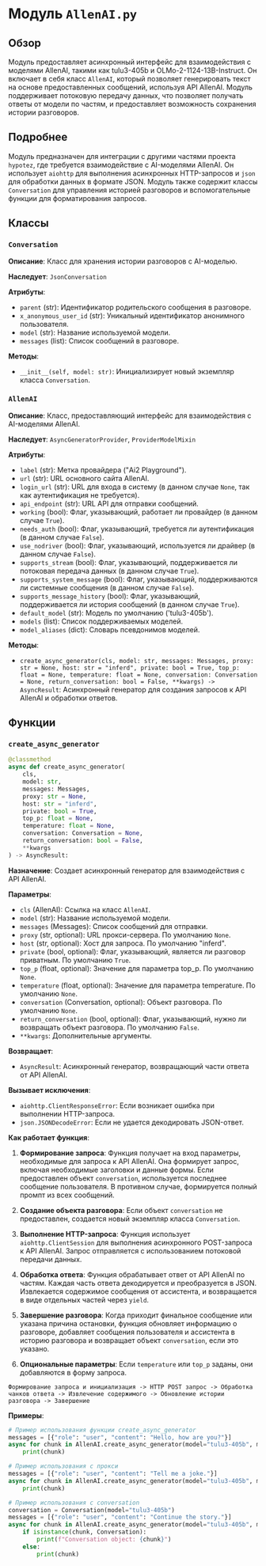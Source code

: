 # Модуль `AllenAI.py`

## Обзор

Модуль предоставляет асинхронный интерфейс для взаимодействия с моделями AllenAI, такими как tulu3-405b и OLMo-2-1124-13B-Instruct. Он включает в себя класс `AllenAI`, который позволяет генерировать текст на основе предоставленных сообщений, используя API AllenAI. Модуль поддерживает потоковую передачу данных, что позволяет получать ответы от модели по частям, и предоставляет возможность сохранения истории разговоров.

## Подробнее

Модуль предназначен для интеграции с другими частями проекта `hypotez`, где требуется взаимодействие с AI-моделями AllenAI. Он использует `aiohttp` для выполнения асинхронных HTTP-запросов и `json` для обработки данных в формате JSON. Модуль также содержит классы `Conversation` для управления историей разговоров и вспомогательные функции для форматирования запросов.

## Классы

### `Conversation`

**Описание**: Класс для хранения истории разговоров с AI-моделью.

**Наследует**: `JsonConversation`

**Атрибуты**:

- `parent` (str): Идентификатор родительского сообщения в разговоре.
- `x_anonymous_user_id` (str): Уникальный идентификатор анонимного пользователя.
- `model` (str): Название используемой модели.
- `messages` (list): Список сообщений в разговоре.

**Методы**:

- `__init__(self, model: str)`: Инициализирует новый экземпляр класса `Conversation`.

### `AllenAI`

**Описание**: Класс, предоставляющий интерфейс для взаимодействия с AI-моделями AllenAI.

**Наследует**: `AsyncGeneratorProvider`, `ProviderModelMixin`

**Атрибуты**:

- `label` (str): Метка провайдера ("Ai2 Playground").
- `url` (str): URL основного сайта AllenAI.
- `login_url` (str): URL для входа в систему (в данном случае `None`, так как аутентификация не требуется).
- `api_endpoint` (str): URL API для отправки сообщений.
- `working` (bool): Флаг, указывающий, работает ли провайдер (в данном случае `True`).
- `needs_auth` (bool): Флаг, указывающий, требуется ли аутентификация (в данном случае `False`).
- `use_nodriver` (bool): Флаг, указывающий, используется ли драйвер (в данном случае `False`).
- `supports_stream` (bool): Флаг, указывающий, поддерживается ли потоковая передача данных (в данном случае `True`).
- `supports_system_message` (bool): Флаг, указывающий, поддерживаются ли системные сообщения (в данном случае `False`).
- `supports_message_history` (bool): Флаг, указывающий, поддерживается ли история сообщений (в данном случае `True`).
- `default_model` (str): Модель по умолчанию ('tulu3-405b').
- `models` (list): Список поддерживаемых моделей.
- `model_aliases` (dict): Словарь псевдонимов моделей.

**Методы**:

- `create_async_generator(cls, model: str, messages: Messages, proxy: str = None, host: str = "inferd", private: bool = True, top_p: float = None, temperature: float = None, conversation: Conversation = None, return_conversation: bool = False, **kwargs) -> AsyncResult`: Асинхронный генератор для создания запросов к API AllenAI и обработки ответов.

## Функции

### `create_async_generator`

```python
@classmethod
async def create_async_generator(
    cls,
    model: str,
    messages: Messages,
    proxy: str = None,
    host: str = "inferd",
    private: bool = True,
    top_p: float = None,
    temperature: float = None,
    conversation: Conversation = None,
    return_conversation: bool = False,
    **kwargs
) -> AsyncResult:
```

**Назначение**: Создает асинхронный генератор для взаимодействия с API AllenAI.

**Параметры**:

- `cls` (AllenAI): Ссылка на класс `AllenAI`.
- `model` (str): Название используемой модели.
- `messages` (Messages): Список сообщений для отправки.
- `proxy` (str, optional): URL прокси-сервера. По умолчанию `None`.
- `host` (str, optional): Хост для запроса. По умолчанию "inferd".
- `private` (bool, optional): Флаг, указывающий, является ли разговор приватным. По умолчанию `True`.
- `top_p` (float, optional): Значение для параметра top_p. По умолчанию `None`.
- `temperature` (float, optional): Значение для параметра temperature. По умолчанию `None`.
- `conversation` (Conversation, optional): Объект разговора. По умолчанию `None`.
- `return_conversation` (bool, optional): Флаг, указывающий, нужно ли возвращать объект разговора. По умолчанию `False`.
- `**kwargs`: Дополнительные аргументы.

**Возвращает**:

- `AsyncResult`: Асинхронный генератор, возвращающий части ответа от API AllenAI.

**Вызывает исключения**:

- `aiohttp.ClientResponseError`: Если возникает ошибка при выполнении HTTP-запроса.
- `json.JSONDecodeError`: Если не удается декодировать JSON-ответ.

**Как работает функция**:

1.  **Формирование запроса**: Функция получает на вход параметры, необходимые для запроса к API AllenAI. Она формирует запрос, включая необходимые заголовки и данные формы. Если предоставлен объект `conversation`, используется последнее сообщение пользователя. В противном случае, формируется полный промпт из всех сообщений.

2.  **Создание объекта разговора**: Если объект `conversation` не предоставлен, создается новый экземпляр класса `Conversation`.

3.  **Выполнение HTTP-запроса**: Функция использует `aiohttp.ClientSession` для выполнения асинхронного POST-запроса к API AllenAI. Запрос отправляется с использованием потоковой передачи данных.

4.  **Обработка ответа**: Функция обрабатывает ответ от API AllenAI по частям. Каждая часть ответа декодируется и преобразуется в JSON. Извлекается содержимое сообщения от ассистента, и возвращается в виде отдельных частей через `yield`.

5.  **Завершение разговора**: Когда приходит финальное сообщение или указана причина остановки, функция обновляет информацию о разговоре, добавляет сообщения пользователя и ассистента в историю разговора и возвращает объект `conversation`, если это указано.

6. **Опциональные параметры**: Если `temperature` или `top_p` заданы, они добавляются в форму запроса.

```
Формирование запроса и инициализация -> HTTP POST запрос -> Обработка чанков ответа -> Извлечение содержимого -> Обновление истории разговора -> Завершение
```

**Примеры**:

```python
# Пример использования функции create_async_generator
messages = [{"role": "user", "content": "Hello, how are you?"}]
async for chunk in AllenAI.create_async_generator(model="tulu3-405b", messages=messages):
    print(chunk)

# Пример использования с прокси
messages = [{"role": "user", "content": "Tell me a joke."}]
async for chunk in AllenAI.create_async_generator(model="tulu3-405b", messages=messages, proxy="http://your-proxy:8080"):
    print(chunk)

# Пример использования с conversation
conversation = Conversation(model="tulu3-405b")
messages = [{"role": "user", "content": "Continue the story."}]
async for chunk in AllenAI.create_async_generator(model="tulu3-405b", messages=messages, conversation=conversation, return_conversation=True):
    if isinstance(chunk, Conversation):
        print(f"Conversation object: {chunk}")
    else:
        print(chunk)